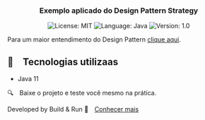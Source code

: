 <h3 align="center">
  Exemplo aplicado do Design Pattern Strategy
</h3>

<p align="center">

  <img alt="License: MIT" src="https://img.shields.io/badge/license-MIT-%2304D361">
  <img alt="Language: Java" src="https://img.shields.io/badge/language-java-green">
  <img alt="Version: 1.0" src="https://img.shields.io/badge/version-1.0-yellowgreen">

</p>

Para um maior entendimento do Design Pattern [clique aqui](https://refactoring.guru/design-patterns/strategy).

## :rocket: Tecnologias utilizaas

* Java 11

:mag: Baixe o projeto e teste você mesmo na prática.

Developed by Build & Run :wave: [Conhecer mais](https://www.instagram.com/buildrun.tech/)